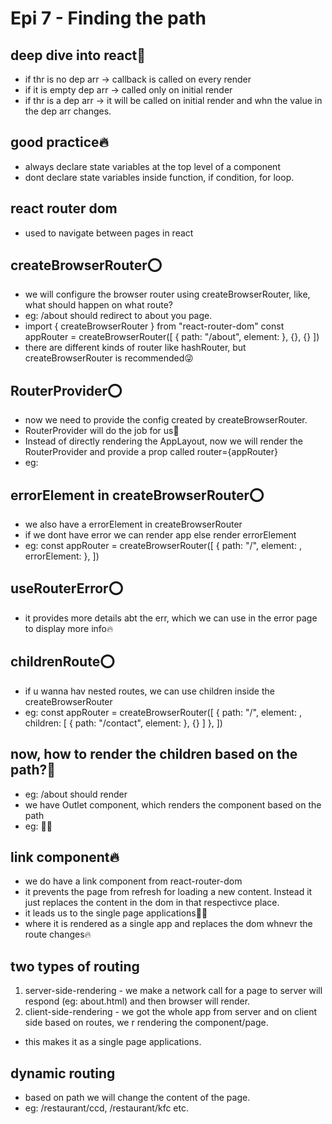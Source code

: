 # Epi 7 - Finding the path

## deep dive into react🚀

- if thr is no dep arr -> callback is called on every render
- if it is empty dep arr -> called only on initial render
- if thr is a dep arr -> it will be called on initial render and whn the value in the dep
  arr changes.

## good practice🔥

- always declare state variables at the top level of a component
- dont declare state variables inside function, if condition, for loop.

## react router dom

- used to navigate between pages in react

## createBrowserRouter⭕

- we will configure the browser router using createBrowserRouter, like, what should happen
  on what route?
- eg: /about should redirect to about you page.
- import { createBrowserRouter } from "react-router-dom"
  const appRouter = createBrowserRouter([
    {
        path: "/about",
        element: <About />
    },
    {},
    {}
  ])
- there are different kinds of router like hashRouter, but createBrowserRouter is recommended😜

## RouterProvider⭕

- now we need to provide the config created by createBrowserRouter.
- RouterProvider will do the job for us🚀
- Instead of directly rendering the AppLayout, now we will render the RouterProvider and provide a
  prop called router={appRouter}
- eg: <RouterProvider router={appRouter} />

## errorElement in createBrowserRouter⭕

- we also have a errorElement in createBrowserRouter
- if we dont have error we can render app else render errorElement
- eg:
  const appRouter = createBrowserRouter([
    {
        path: "/",
        element: <AppLayout />,
        errorElement: <Error />
    },
  ])

## useRouterError⭕

- it provides more details abt the err, which we can use in the error page to display more info🔥

## childrenRoute⭕

- if u wanna hav nested routes, we can use children inside the createBrowserRouter
- eg:
  const appRouter = createBrowserRouter([
    {
        path: "/",
        element: <AppLayout />,
        children: [
            {
                path: "/contact",
                element: <Contact />
            },
            {}
        ]
    },
  ])

## now, how to render the children based on the path?🚀

- eg: /about should render <About />
- we have Outlet component, which renders the component based on the path
- eg: <Outlet /> 🚀🚀

## link component🔥

- we do have a link component from react-router-dom
- it prevents the page from refresh for loading a new content. Instead it just replaces the 
content in the dom in that respectivce place.
- it leads us to the single page applications🚀🔥
- where it is rendered as a single app and replaces the dom whnevr the route changes🔥

## two types of routing

1. server-side-rendering - we make a network call for a page to server will respond
(eg: about.html) and then browser will render.
2. client-side-rendering - we got the whole app from server and on client side based on routes,
we r rendering the component/page.
- this makes it as a single page applications.

## dynamic routing

- based on path we will change the content of the page.
- eg: /restaurant/ccd, /restaurant/kfc etc.